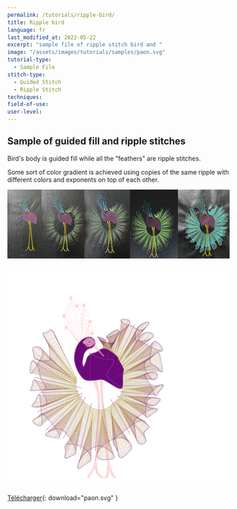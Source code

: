 ```yaml
---
permalink: /tutorials/ripple-bird/
title: Ripple bird
language: fr
last_modified_at: 2022-05-22
excerpt: "sample file of ripple stitch bird and "
image: "/assets/images/tutorials/samples/paon.svg"
tutorial-type:
  - Sample File
stitch-type:
  - Guided Stitch
  - Ripple Stitch
techniques:
field-of-use:
user-level:
---
```

## Sample of guided fill and ripple stitches 
Bird's body is guided fill while all the "feathers" are ripple stitches.

Some sort of color gradient is achieved using copies of the same ripple with different  colors and exponents on top of each other.

![Exemple brodé](/assets/images/tutorials/tutorial-preview-images/paons.jpg)

![Exemple svg](/assets/images/tutorials/samples/paon.svg)

[Télécharger](/assets/images/tutorials/samples/paon.svg){: download="paon.svg" }
